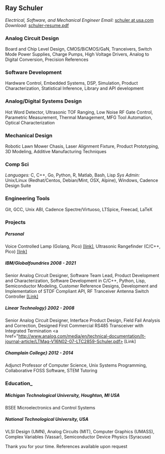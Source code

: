 ## Ray Schuler
_Electrical, Software, and Mechanical Engineer_
_Email:_ <a href="mailto:schuler@usa.com">schuler at usa.com</a><br>
_Download:_ <a href="https://github.com/schuler-robotics/resume/blob/master/images/schuler-resume.pdf">schuler-resume.pdf</a><br>

### Analog Circuit Design
Board and Chip Level Design, CMOS/BiCMOS/GaN, Tranceivers, Switch Mode Power Supplies, Charge Pumps, High Voltage Drivers, Analog to Digital Conversion, Precision References

### Software Development
Hardware Control, Embedded Systems, DSP, Simulation, Product Characterization, Statistical Inference, Library and API development

### Analog/Digital Systems Design
Hot Word Detector, Ultrasonic TOF Ranging, Low Noise RF Gate Control, Parametric Measurement, Thermal Management, MFG Tool Automation, Optical Characterization

### Mechanical Design
Robotic Lawn Mower Chasis, Laser Alignment Fixture, Product Prototyping, 3D Modeling, Additive Manufacturing Techniques

### Comp Sci
_Languages:_ C, C++, Go, Python, R, Matlab, Bash, Lisp
_Sys Admin:_ Unix/Linux (Redhat/Centos, Debian/Mint, OSX, Alpine), Windows, Cadence Design Suite

### Engineering Tools
Git, GCC, Unix ABI, Cadence Spectre/Virtuoso, LTSpice, Freecad, LaTeX

### Projects

##### Personal
Voice Controlled Lamp (Golang, Pico) <a href="https://github.com/schuler-robotics/detectword_pico"> [link]</a>, Ultrasonic Rangefinder (C/C++, Pico) <a href="https://github.com/schuler-robotics/ultrasonic-rangefinder"> [link]</a>

##### IBM/Globalfoundries 2008 - 2021
Senior Analog Circuit Designer, Software Team Lead, Product Development and Characterization, Software Development in C/C++, Python, Lisp, Semiconductor Modeling, Customer Reference Designs, Development and Implementation of STDF Compliant API, RF Tranceiver Antenna Switch Controller <a href="https://bitbucket.org/rschule2/design/raw/c44039840733abbd1a6b9e8285fb5a20806f0543/scp-application-note-20160915a-public.pdf"> [Link]</a>

##### Linear Technology} 2002 - 2008
Senior Analog Circuit Designer, Interface Product Design, Field Fail Analysis and Correction, Designed First Commercial RS485 Transceiver with Integrated Termination <a href="http://www.analog.com/media/en/technical-documentation/lt-journal-article/LTMag-V16N02-07-LTC2859-Schuler.pdf> [Link]</a>

##### Champlain College} 2012 - 2014
Adjunct Professor of Computer Science, Unix Systems Programming, Collaborative FOSS Software,  STEM Tutoring

### Education_
##### Michigan Technological University, Houghton, MI USA
BSEE Microelectronics and Control Systems
##### National Technological University, USA
VLSI Design (UMN), Analog Circuits (MIT), Computer Graphics (UMASS), Complex Variables (Vassar), Semiconductor Device Physics (Syracuse)

<p>
Thank you for your time. References available upon request


